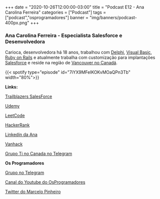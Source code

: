 +++
date = "2020-10-26T12:00:00-03:00"
title = "Podcast E12 - Ana Carolina Ferreira"
categories = ["Podcast"]
tags = ["podcast","osprogramadores"]
banner = "img/banners/podcast-400px.png"
+++

### Ana Carolina Ferreira - Especialista Salesforce e Desenvolvedora

Carioca, desenvolvedora há 18 anos, trabalhou com [Delphi](https://www.embarcadero.com/products/delphi), [Visual Basic](https://visualstudio.microsoft.com/), [Ruby on Rails](https://rubyonrails.org/) e atualmente trabalha com customização para implantações [Salesforce](https://www.salesforce.com/ca/) e reside na região de [Vancouver no Canadá](https://vancouver.ca/).


{{< spotify type="episode" id="7iYX9MFeIKOKvMOaQPn3Tb" width="80%">}}


**Links:**

[Trailblazers SalesForce](https://trailblazers.salesforce.com/)

[Udemy](https://www.udemy.com/)

[LeetCode](https://leetcode.com/)

[HackerRank](https://www.hackerrank.com/)

[Linkedin da Ana](https://www.linkedin.com/in/ana-carolina-ferreira-a19b1446/?originalSubdomain=ca)

[Vanhack](https://vanhack.com/)

[Grupo Ti no Canada no Telegram](https://t.me/tinocanada)


**Os Programadores**

[Grupo no Telegram](https://t.me/osprogramadores)

[Canal do Youtube do OsProgramadores](https://www.youtube.com/channel/UCt_YNYGl6K5yNXlXEQDdwWg?view_as=subscriber)

[Twitter do Marcelo Pinheiro](https://twitter.com/mpinheir)
